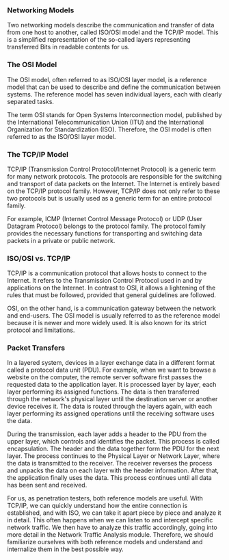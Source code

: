 <h3>Networking Models</h3>

Two networking models describe the communication and transfer of data from one host to another, called ISO/OSI model and the TCP/IP model. This is a simplified representation of the so-called layers representing transferred Bits in readable contents for us.

<h3>The OSI Model</h3>

The OSI model, often referred to as ISO/OSI layer model, is a reference model that can be used to describe and define the communication between systems. The reference model has seven individual layers, each with clearly separated tasks.

The term OSI stands for Open Systems Interconnection model, published by the International Telecommunication Union (ITU) and the International Organization for Standardization (ISO). Therefore, the OSI model is often referred to as the ISO/OSI layer model.

<h3>The TCP/IP Model</h3>

TCP/IP (Transmission Control Protocol/Internet Protocol) is a generic term for many network protocols. The protocols are responsible for the switching and transport of data packets on the Internet. The Internet is entirely based on the TCP/IP protocol family. However, TCP/IP does not only refer to these two protocols but is usually used as a generic term for an entire protocol family.

For example, ICMP (Internet Control Message Protocol) or UDP (User Datagram Protocol) belongs to the protocol family. The protocol family provides the necessary functions for transporting and switching data packets in a private or public network.

<h3>ISO/OSI vs. TCP/IP</h3>

TCP/IP is a communication protocol that allows hosts to connect to the Internet. It refers to the Transmission Control Protocol used in and by applications on the Internet. In contrast to OSI, it allows a lightening of the rules that must be followed, provided that general guidelines are followed.

OSI, on the other hand, is a communication gateway between the network and end-users. The OSI model is usually referred to as the reference model because it is newer and more widely used. It is also known for its strict protocol and limitations.

<h3> Packet Transfers</h3>

In a layered system, devices in a layer exchange data in a different format called a protocol data unit (PDU). For example, when we want to browse a website on the computer, the remote server software first passes the requested data to the application layer. It is processed layer by layer, each layer performing its assigned functions. The data is then transferred through the network's physical layer until the destination server or another device receives it. The data is routed through the layers again, with each layer performing its assigned operations until the receiving software uses the data.

During the transmission, each layer adds a header to the PDU from the upper layer, which controls and identifies the packet. This process is called encapsulation. The header and the data together form the PDU for the next layer. The process continues to the Physical Layer or Network Layer, where the data is transmitted to the receiver. The receiver reverses the process and unpacks the data on each layer with the header information. After that, the application finally uses the data. This process continues until all data has been sent and received.

For us, as penetration testers, both reference models are useful. With TCP/IP, we can quickly understand how the entire connection is established, and with ISO, we can take it apart piece by piece and analyze it in detail. This often happens when we can listen to and intercept specific network traffic. We then have to analyze this traffic accordingly, going into more detail in the Network Traffic Analysis module. Therefore, we should familiarize ourselves with both reference models and understand and internalize them in the best possible way.
